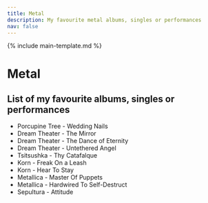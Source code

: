 ```yaml
---
title: Metal
description: My favourite metal albums, singles or performances
nav: false
---
```


{% include main-template.md %}

# Metal

## List of my favourite albums, singles or performances

* Porcupine Tree - Wedding Nails
* Dream Theater - The Mirror
* Dream Theater - The Dance of Eternity
* Dream Theater - Untethered Angel
* Tsitsushka - Thy Catafalque
* Korn - Freak On a Leash
* Korn - Hear To Stay
* Metallica - Master Of Puppets
* Metallica - Hardwired To Self-Destruct
* Sepultura - Attitude